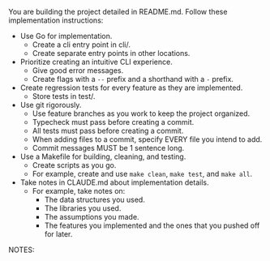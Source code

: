 You are building the project detailed in README.md. Follow these implementation instructions:

- Use Go for implementation.
    - Create a cli entry point in cli/.
    - Create separate entry points in other locations.
- Prioritize creating an intuitive CLI experience.
    - Give good error messages.
    - Create flags with a `--` prefix and a shorthand with a `-` prefix.
- Create regression tests for every feature as they are implemented. 
    - Store tests in test/.
- Use git rigorously.
    - Use feature branches as you work to keep the project organized.
    - Typecheck must pass before creating a commit.
    - All tests must pass before creating a commit.
    - When adding files to a commit, specify EVERY file you intend to add.
    - Commit messages MUST be 1 sentence long.
- Use a Makefile for building, cleaning, and testing.
    - Create scripts as you go.
    - For example, create and use `make clean`, `make test`, and `make all`.
- Take notes in CLAUDE.md about implementation details.
    - For example, take notes on:
        - The data structures you used.
        - The libraries you used.
        - The assumptions you made.
        - The features you implemented and the ones that you pushed off for later.

NOTES:

